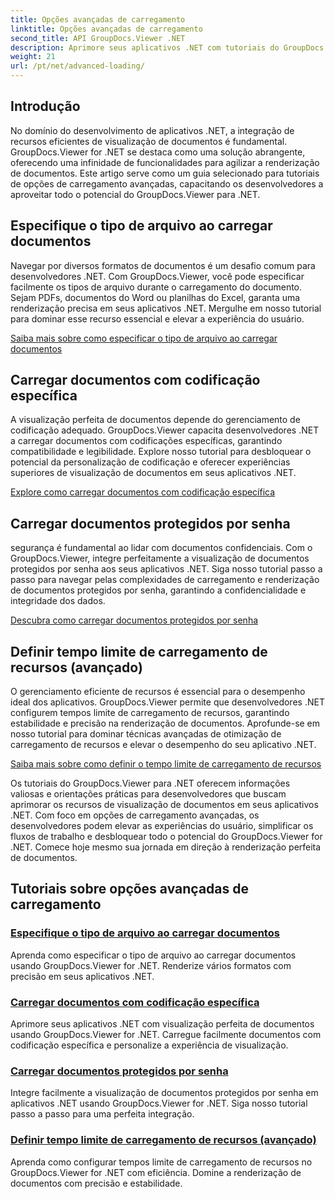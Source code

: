 ```yaml
---
title: Opções avançadas de carregamento
linktitle: Opções avançadas de carregamento
second_title: API GroupDocs.Viewer .NET
description: Aprimore seus aplicativos .NET com tutoriais do GroupDocs.Viewer for .NET. Aprenda a especificar tipos de arquivos, gerenciar codificações, carregar documentos protegidos por senha e muito mais.
weight: 21
url: /pt/net/advanced-loading/
---
```

## Introdução

No domínio do desenvolvimento de aplicativos .NET, a integração de recursos eficientes de visualização de documentos é fundamental. GroupDocs.Viewer for .NET se destaca como uma solução abrangente, oferecendo uma infinidade de funcionalidades para agilizar a renderização de documentos. Este artigo serve como um guia selecionado para tutoriais de opções de carregamento avançadas, capacitando os desenvolvedores a aproveitar todo o potencial do GroupDocs.Viewer para .NET.

## Especifique o tipo de arquivo ao carregar documentos
Navegar por diversos formatos de documentos é um desafio comum para desenvolvedores .NET. Com GroupDocs.Viewer, você pode especificar facilmente os tipos de arquivo durante o carregamento do documento. Sejam PDFs, documentos do Word ou planilhas do Excel, garanta uma renderização precisa em seus aplicativos .NET. Mergulhe em nosso tutorial para dominar esse recurso essencial e elevar a experiência do usuário.

[Saiba mais sobre como especificar o tipo de arquivo ao carregar documentos](./specify-file-type/)

## Carregar documentos com codificação específica
A visualização perfeita de documentos depende do gerenciamento de codificação adequado. GroupDocs.Viewer capacita desenvolvedores .NET a carregar documentos com codificações específicas, garantindo compatibilidade e legibilidade. Explore nosso tutorial para desbloquear o potencial da personalização de codificação e oferecer experiências superiores de visualização de documentos em seus aplicativos .NET.

[Explore como carregar documentos com codificação específica](./load-documents-encoding/)

## Carregar documentos protegidos por senha
segurança é fundamental ao lidar com documentos confidenciais. Com o GroupDocs.Viewer, integre perfeitamente a visualização de documentos protegidos por senha aos seus aplicativos .NET. Siga nosso tutorial passo a passo para navegar pelas complexidades de carregamento e renderização de documentos protegidos por senha, garantindo a confidencialidade e integridade dos dados.

[Descubra como carregar documentos protegidos por senha](./load-password-protected-document/)

## Definir tempo limite de carregamento de recursos (avançado)
O gerenciamento eficiente de recursos é essencial para o desempenho ideal dos aplicativos. GroupDocs.Viewer permite que desenvolvedores .NET configurem tempos limite de carregamento de recursos, garantindo estabilidade e precisão na renderização de documentos. Aprofunde-se em nosso tutorial para dominar técnicas avançadas de otimização de carregamento de recursos e elevar o desempenho do seu aplicativo .NET.

[Saiba mais sobre como definir o tempo limite de carregamento de recursos](./set-resource-loading-timeout/)

Os tutoriais do GroupDocs.Viewer para .NET oferecem informações valiosas e orientações práticas para desenvolvedores que buscam aprimorar os recursos de visualização de documentos em seus aplicativos .NET. Com foco em opções de carregamento avançadas, os desenvolvedores podem elevar as experiências do usuário, simplificar os fluxos de trabalho e desbloquear todo o potencial do GroupDocs.Viewer for .NET. Comece hoje mesmo sua jornada em direção à renderização perfeita de documentos.
## Tutoriais sobre opções avançadas de carregamento
### [Especifique o tipo de arquivo ao carregar documentos](./specify-file-type/)
Aprenda como especificar o tipo de arquivo ao carregar documentos usando GroupDocs.Viewer for .NET. Renderize vários formatos com precisão em seus aplicativos .NET.
### [Carregar documentos com codificação específica](./load-documents-encoding/)
Aprimore seus aplicativos .NET com visualização perfeita de documentos usando GroupDocs.Viewer for .NET. Carregue facilmente documentos com codificação específica e personalize a experiência de visualização.
### [Carregar documentos protegidos por senha](./load-password-protected-document/)
Integre facilmente a visualização de documentos protegidos por senha em aplicativos .NET usando GroupDocs.Viewer for .NET. Siga nosso tutorial passo a passo para uma perfeita integração.
### [Definir tempo limite de carregamento de recursos (avançado)](./set-resource-loading-timeout/)
Aprenda como configurar tempos limite de carregamento de recursos no GroupDocs.Viewer for .NET com eficiência. Domine a renderização de documentos com precisão e estabilidade.